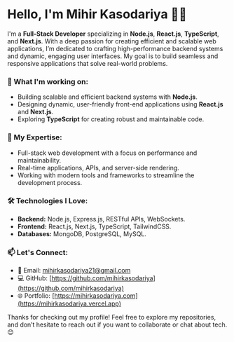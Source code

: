 # Hello, I'm Mihir Kasodariya 👨‍💻

I'm a **Full-Stack Developer** specializing in **Node.js**, **React.js**, **TypeScript**, and **Next.js**. With a deep passion for creating efficient and scalable web applications, I’m dedicated to crafting high-performance backend systems and dynamic, engaging user interfaces. My goal is to build seamless and responsive applications that solve real-world problems.

### 🚀 What I'm working on:
- Building scalable and efficient backend systems with **Node.js**.
- Designing dynamic, user-friendly front-end applications using **React.js** and **Next.js**.
- Exploring **TypeScript** for creating robust and maintainable code.

### 🌟 My Expertise:
- Full-stack web development with a focus on performance and maintainability.
- Real-time applications, APIs, and server-side rendering.
- Working with modern tools and frameworks to streamline the development process.

### 🛠️ Technologies I Love:
- **Backend:** Node.js, Express.js, RESTful APIs, WebSockets.
- **Frontend:** React.js, Next.js, TypeScript, TailwindCSS.
- **Databases:** MongoDB, PostgreSQL, MySQL.

### 📫 Let's Connect:
- 📧 Email: [mihirkasodariya21@gmail.com](mailto:mihirkasodariya21@gmail.com)  
- 💻 GitHub: [https://github.com/mihirkasodariya](https://github.com/mihirkasodariya)  
- 🌐 Portfolio: [https://mihirkasodariya.com](https://mihirkasodariya.vercel.app)

Thanks for checking out my profile! Feel free to explore my repositories, and don’t hesitate to reach out if you want to collaborate or chat about tech. 😊
